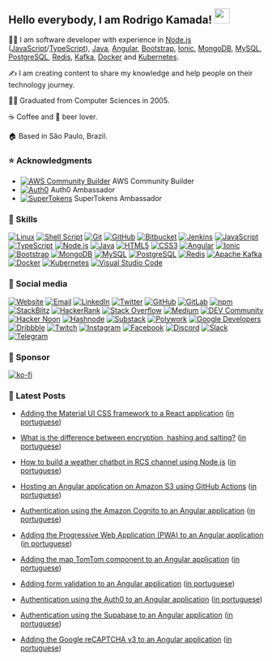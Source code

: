 ## Hello everybody, I am Rodrigo Kamada! <img src="https://res.cloudinary.com/rodrigokamada/image/upload/v1634480368/Icons/hand_hello_flzzd0.gif" width="30">

👨‍💻 I am software developer with experience in [Node.js](https://nodejs.org/) ([JavaScript](https://developer.mozilla.org/docs/Web/JavaScript)/[TypeScript](https://www.typescriptlang.org/)), [Java](https://www.java.com/), [Angular](https://angular.io/), [Bootstrap](https://getbootstrap.com/), [Ionic](https://ionicframework.com/), [MongoDB](https://www.mongodb.com/), [MySQL](https://www.mysql.com/), [PostgreSQL](https://www.postgresql.org/), [Redis](https://redis.io/), [Kafka](https://kafka.apache.org/), [Docker](https://www.docker.com/) and [Kubernetes](https://kubernetes.io/).

✍️ I am creating content to share my knowledge and help people on their technology journey. 

👨‍🎓 Graduated from Computer Sciences in 2005.

☕ Coffee and 🍺 beer lover.

🏠 Based in São Paulo, Brazil.



### ⭐ Acknowledgments

* [![AWS Community Builder](https://res.cloudinary.com/rodrigokamada/image/upload/v1660749117/Ambassador/aws_23x14.png)](https://aws.amazon.com/developer/community/community-builders/) AWS Community Builder
* [![Auth0](https://res.cloudinary.com/rodrigokamada/image/upload/v1662059467/Ambassador/auth0_23x16.png)](https://auth0.com/ambassador-program) Auth0 Ambassador
* [![SuperTokens](https://res.cloudinary.com/rodrigokamada/image/upload/v1662059460/Ambassador/supertokens_23x16.png)](https://supertokens.com/ambassadors) SuperTokens Ambassador



### 🙌 Skills

[![Linux](https://shields.braskam.com/v1/shields?name=linux&format=circle&size=medium)](https://kubernetes.io/)
[![Shell Script](https://shields.braskam.com/v1/shields?name=shellscript&format=circle&size=medium)](https://wikipedia.org/wiki/Shell_script)
[![Git](https://shields.braskam.com/v1/shields?name=git&format=circle&size=medium)](https://git-scm.com/)
[![GitHub](https://shields.braskam.com/v1/shields?name=github&format=circle&size=medium)](https://github.com/)
[![Bitbucket](https://shields.braskam.com/v1/shields?name=bitbucket&format=circle&size=medium)](https://bitbucket.org/)
[![Jenkins](https://shields.braskam.com/v1/shields?name=jenkins&format=circle&size=medium)](https://www.jenkins.io/)
[![JavaScript](https://shields.braskam.com/v1/shields?name=javascript&format=circle&size=medium)](https://developer.mozilla.org/docs/Web/JavaScript)
[![TypeScript](https://shields.braskam.com/v1/shields?name=typescript&format=circle&size=medium)](https://www.typescriptlang.org/)
[![Node.js](https://shields.braskam.com/v1/shields?name=nodejs&format=circle&size=medium)](https://nodejs.org/)
[![Java](https://shields.braskam.com/v1/shields?name=java&format=circle&size=medium)](https://www.java.com/)
[![HTML5](https://shields.braskam.com/v1/shields?name=html5&format=circle&size=medium)](https://developer.mozilla.org/docs/Web/HTML/HTML5)
[![CSS3](https://shields.braskam.com/v1/shields?name=css3&format=circle&size=medium)](https://developer.mozilla.org/docs/Web/CSS)
[![Angular](https://shields.braskam.com/v1/shields?name=angular&format=circle&size=medium)](https://angular.io/)
[![Ionic](https://shields.braskam.com/v1/shields?name=ionic&format=circle&size=medium)](https://ionicframework.com/)
[![Bootstrap](https://shields.braskam.com/v1/shields?name=bootstrap&format=circle&size=medium)](https://getbootstrap.com/)
[![MongoDB](https://shields.braskam.com/v1/shields?name=mongodb&format=circle&size=medium)](https://www.mongodb.com/)
[![MySQL](https://shields.braskam.com/v1/shields?name=mysql&format=circle&size=medium)](https://www.mysql.com/)
[![PostgreSQL](https://shields.braskam.com/v1/shields?name=postgresql&format=circle&size=medium)](https://www.postgresql.org/)
[![Redis](https://shields.braskam.com/v1/shields?name=redis&format=circle&size=medium)](https://redis.io/)
[![Apache Kafka](https://shields.braskam.com/v1/shields?name=apachekafka&format=circle&size=medium)](https://kafka.apache.org/)
[![Docker](https://shields.braskam.com/v1/shields?name=docker&format=circle&size=medium)](https://www.docker.com/)
[![Kubernetes](https://shields.braskam.com/v1/shields?name=kubernetes&format=circle&size=medium)](https://kubernetes.io/)
[![Visual Studio Code](https://shields.braskam.com/v1/shields?name=visualstudiocode&format=circle&size=medium)](https://code.visualstudio.com/)



### 🤝 Social media

[![Website](https://shields.braskam.com/v1/shields?name=website&format=circle&size=medium)](https://rodrigo.kamada.com.br)
[![Email](https://shields.braskam.com/v1/shields?name=email&format=circle&size=medium)](mailto:rodrigo@kamada.com.br)
[![LinkedIn](https://shields.braskam.com/v1/shields?name=linkedin&format=circle&size=medium)](https://www.linkedin.com/in/rodrigokamada)
[![Twitter](https://shields.braskam.com/v1/shields?name=twitter&format=circle&size=medium)](https://twitter.com/rodrigokamada)
[![GitHub](https://shields.braskam.com/v1/shields?name=github&format=circle&size=medium)](https://github.com/rodrigokamada)
[![GitLab](https://shields.braskam.com/v1/shields?name=gitlab&format=circle&size=medium)](https://gitlab.com/rodrigokamada)
[![npm](https://shields.braskam.com/v1/shields?name=npm&format=circle&size=medium)](https://www.npmjs.com/~rodrigokamada)
[![StackBlitz](https://shields.braskam.com/v1/shields?name=stackblitz&format=circle&size=medium)](https://stackblitz.com/@rodrigokamada)
[![HackerRank](https://shields.braskam.com/v1/shields?name=hackerrank&format=circle&size=medium)](https://www.hackerrank.com/rodrigokamada)
[![Stack Overflow](https://shields.braskam.com/v1/shields?name=stackoverflow&format=circle&size=medium)](https://stackoverflow.com/users/10433716/rodrigo-kamada)
[![Medium](https://shields.braskam.com/v1/shields?name=medium&format=circle&size=medium)](https://rodrigokamada.medium.com)
[![DEV Community](https://shields.braskam.com/v1/shields?name=dev&format=circle&size=medium)](https://dev.to/rodrigokamada)
[![Hacker Noon](https://shields.braskam.com/v1/shields?name=hackernoon&format=circle&size=medium)](https://hackernoon.com/u/rodrigokamada)
[![Hashnode](https://shields.braskam.com/v1/shields?name=hashnode&format=circle&size=medium)](https://rodrigokamada.hashnode.dev/)
[![Substack](https://shields.braskam.com/v1/shields?name=substack&format=circle&size=medium)](https://rodrigokamada.substack.com/)
[![Polywork](https://shields.braskam.com/v1/shields?name=polywork&format=circle&size=medium)](https://www.polywork.com/rodrigokamada)
[![Google Developers](https://shields.braskam.com/v1/shields?name=google&format=circle&size=medium)](https://g.dev/rodrigokamada)
[![Dribbble](https://shields.braskam.com/v1/shields?name=dribbble&format=circle&size=medium)](https://dribbble.com/rodrigokamada)
[![Twitch](https://shields.braskam.com/v1/shields?name=twitch&format=circle&size=medium)](https://twitch.tv/rodrigokamada)
[![Instagram](https://shields.braskam.com/v1/shields?name=instagram&format=circle&size=medium)](https://www.instagram.com/rodrigokamada)
[![Facebook](https://shields.braskam.com/v1/shields?name=facebook&format=circle&size=medium)](https://fb.me/rodrigokpd)
[![Discord](https://shields.braskam.com/v1/shields?name=discord&format=circle&size=medium)](https://discordapp.com/users/497956332897566721)
[![Slack](https://shields.braskam.com/v1/shields?name=slack&format=circle&size=medium)](https://acmeco.slack.com/team/UKEUM0NS0)
[![Telegram](https://shields.braskam.com/v1/shields?name=telegram&format=circle&size=medium)](https://t.me/rodrigokamada)



### 🤗 Sponsor

[![ko-fi](https://ko-fi.com/img/githubbutton_sm.svg)](https://ko-fi.com/P5P86DNKR)



### 📝 Latest Posts

* [Adding the Material UI CSS framework to a React application](https://hackernoon.com/how-to-create-and-validate-a-reactive-form-in-an-angular-application) ([in portuguese](https://rodrigo.kamada.com.br/blog/adicionando-o-framework-de-css-material-ui-em-uma-aplicacao-react))

* [What is the difference between encryption, hashing and salting?](https://rodrigokamada.medium.com/what-is-the-difference-between-encryption-hashing-and-salting-403039625057) ([in portuguese](https://rodrigo.kamada.com.br/blog/qual-e-a-diferenca-entre-criptografia-hashing-e-salting))

* [How to build a weather chatbot in RCS channel using Node.js](https://rodrigokamada.medium.com/how-to-build-a-weather-chatbot-in-rcs-channel-using-node-js-6864b04864df) ([in portuguese](https://rodrigo.kamada.com.br/blog/como-construir-um-chatbot-de-previsao-do-tempo-no-canal-rcs-usando-nodejs))

* [Hosting an Angular application on Amazon S3 using GitHub Actions](https://dev.to/rodrigokamada/hosting-an-angular-application-on-amazon-s3-using-github-actions-3h6g) ([in portuguese](https://rodrigo.kamada.com.br/blog/hospedando-uma-aplicacao-angular-no-amazon-s3-usando-o-github-actions))

* [Authentication using the Amazon Cognito to an Angular application](https://rodrigokamada.substack.com/p/authentication-using-the-amazon-cognito) ([in portuguese](https://rodrigo.kamada.com.br/blog/autenticacao-usando-o-amazon-cognito-em-uma-aplicacao-angular))

* [Adding the Progressive Web Application (PWA) to an Angular application](https://rodrigokamada.hashnode.dev/adding-the-progressive-web-application-pwa-to-an-angular-application) ([in portuguese](https://rodrigo.kamada.com.br/blog/adicionando-o-aplicativo-web-progressivo-pwa-em-uma-aplicacao-angular))

* [Adding the map TomTom component to an Angular application](https://hackernoon.com/adding-the-map-tomtom-component-to-an-angular-application) ([in portuguese](https://rodrigo.kamada.com.br/blog/adicionando-o-componente-de-mapa-tomtom-em-uma-aplicacao-angular))

* [Adding form validation to an Angular application](https://rodrigokamada.medium.com/adding-form-validation-to-an-angular-application-9256ede9ecd3) ([in portuguese](https://rodrigo.kamada.com.br/blog/adicionando-validacao-no-formulario-em-uma-aplicacao-angular))

* [Authentication using the Auth0 to an Angular application](https://rodrigokamada.substack.com/p/authentication-using-the-auth0-to) ([in portuguese](https://rodrigo.kamada.com.br/blog/autenticacao-usando-o-auth0-em-uma-aplicacao-angular))

* [Authentication using the Supabase to an Angular application](https://dev.to/rodrigokamada/authentication-using-the-supabase-to-an-angular-application-2jek) ([in portuguese](https://rodrigo.kamada.com.br/blog/autenticacao-usando-o-auth0-em-uma-aplicacao-angular))

* [Adding the Google reCAPTCHA v3 to an Angular application](https://rodrigokamada.hashnode.dev/adding-the-google-recaptcha-v3-to-an-angular-application) ([in portuguese](https://rodrigo.kamada.com.br/blog/adicionando-o-google-recaptcha-v3-em-uma-aplicacao-angular))
